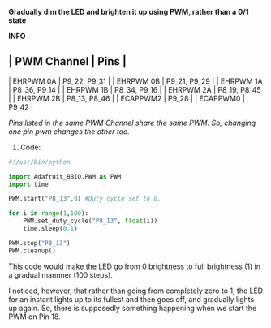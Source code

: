 **Gradually dim the LED and brighten it up using PWM, rather than a 0/1 state**

**INFO**

|   PWM Channel     |   Pins            |
-----------------------------------------
| EHRPWM 0A         | P9\_22, P9\_31    |
| EHRPWM 0B         | P9\_21, P9\_29    |
| EHRPWM 1A         | P8\_36, P9\_14    |
| EHRPWM 1B         | P8\_34, P9\_16    |
| EHRPWM 2A         | P8\_19, P8\_45    |
| EHRPWM 2B         | P8\_13, P8\_46    |
| ECAPPWM2          | P9_28             |
| ECAPPWM0          | P9_42             |

_Pins listed in the same PWM Channel share the same PWM. So, changing one pin pwm changes the other too._

1. Code:

```python
#!/usr/bin/python

import Adafruit_BBIO.PWM as PWM
import time

PWM.start("P8_13",0) #Duty cycle set to 0.

for i in range(1,100):
    PWM.set_duty_cycle("P8_13", float(i))
    time.sleep(0.1)

PWM.stop("P8_13")
PWM.cleanup()
```

This code would make the LED go from 0 brightness to full brightness (1) in a gradual mannner (100 steps).

I noticed, however, that rather than going from completely zero to 1, the LED for an instant lights up to its fullest and then goes off, and gradually lights up again. So, there is supposedly something happening when we start the PWM on Pin 18.
